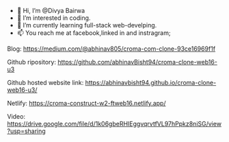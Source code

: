 - 👋 Hi, I’m @Divya Bairwa
- 👀 I’m interested in coding.
- 🌱 I’m currently learning full-stack web-develping.
- 📫 You reach me at facebook,linked in and instragram;

<!---
DivyaBairwa/DivyaBairwa is a ✨ special ✨ repository because its `README.md` (this file) appears on your GitHub profile.
You can click the Preview link to take a look at your changes.
--->

Blog:
https://medium.com/@abhinav805/croma-com-clone-93ce16969f1f

Github ripository:
https://github.com/abhinavBisht94/croma-clone-web16-u3

Github hosted website link:
https://abhinavbisht94.github.io/croma-clone-web16-u3/

Netlify:
https://croma-construct-w2-ftweb16.netlify.app/

Video:
https://drive.google.com/file/d/1k06gbeRHIEggvqrvtfVL97hPpkz8niSG/view?usp=sharing
